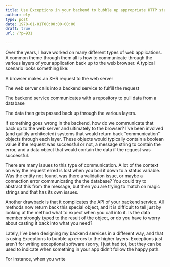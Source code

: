 ```yaml
---
title: Use Exceptions in your backend to bubble up appropriate HTTP status codes in ASP.Net Web API
author: ely
type: post
date: 1970-01-01T00:00:00+00:00
draft: true
url: /?p=931

---
```

Over the years, I have worked on many different types of web applications. A common theme through them all is how to communicate through the various layers of your application back up to the web browser. A typical scenario looks something like:

A browser makes an XHR request to the web server
  
The web server calls into a backend service to fulfill the request
  
The backend service communicates with a repository to pull data from a database
  
The data then gets passed back up through the various layers.

If something goes wrong in the backend, how do we communicate that back up to the web server and ultimately to the browser? I&#8217;ve been involved (and guiltily architected) systems that would return back &#8220;communication&#8221; objects through each layer. These objects would typically contain a boolean value if the request was successful or not, a message string to contain the error, and a data object that would contain the data if the request was successful. 

There are many issues to this type of communication. A lot of the context on why the request erred is lost when you boil it down to a status variable. Was the entity not found, was there a validation issue, or maybe a connection error communicating the the database? You could try to abstract this from the message, but then you are trying to match on magic strings and that has its own issues.

Another drawback is that it complicates the API of your backend service. All methods now return back this special object, and it is difficult to tell just by looking at the method what to expect when you call into it. Is the data member strongly typed to the result of the object, or do you have to worry about casting it back into what you need?

Lately, I&#8217;ve been designing my backend services in a different way, and that is using Exceptions to bubble up errors to the higher layers. Exceptions just aren&#8217;t for writing exceptional software (sorry, I just had to), but they can be used to indicate when something in your app didn&#8217;t follow the happy path.

For instance, when you write